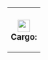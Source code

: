 <table><tr><td colspan=4><h3 align=center><picture><source media="(prefers-color-scheme: dark)" srcset=https://NikolaHristov.Tech/Image/GitHub/Cargo-Logo-Small.png><source media="(prefers-color-scheme: light)" srcset=https://NikolaHristov.Tech/Image/GitHub/Cargo-Logo-Small.png><img alt="" src=https://NikolaHristov.Tech/Image/GitHub/Cargo-Logo-Small.png width=28></picture><br>Cargo:<br></h3></td></tr></table>
